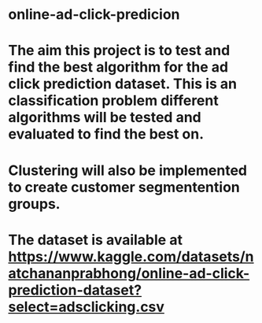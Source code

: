 # online-ad-click-predicion
# The aim this project is to test and find the best algorithm for the ad click prediction dataset. This is an classification problem different algorithms will be tested and evaluated to find the best on. 
# Clustering will also be implemented to create customer segmentention groups. 
# The dataset is available at https://www.kaggle.com/datasets/natchananprabhong/online-ad-click-prediction-dataset?select=adsclicking.csv
